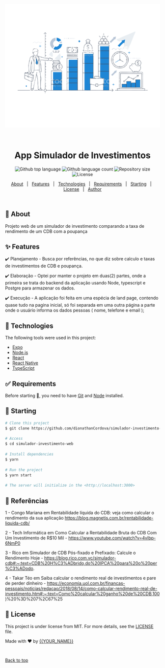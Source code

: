 <div align="center" id="top"> 
  <img src="./.github/icon-preview2.png" alt="App simulador investimentos" />

  &#xa0;

  <!-- <a href="https://appcurriculoweb.netlify.app">Demo</a> -->
</div>

<h1 align="center">App Simulador de Investimentos</h1>

<p align="center">
  <img alt="Github top language" src="https://img.shields.io/github/languages/top/dionathanCordova/simulador-investimento-web?color=56BEB8">

  <img alt="Github language count" src="https://img.shields.io/github/languages/count/dionathanCordova/simulador-investimento-web?color=56BEB8">

  <img alt="Repository size" src="https://img.shields.io/github/repo-size/dionathanCordova/simulador-investimento-web?color=56BEB8">

  <img alt="License" src="https://img.shields.io/github/license/dionathanCordova/simulador-investimento-web?color=56BEB8">

  <!-- <img alt="Github issues" src="https://img.shields.io/github/issues/dionathanCordova/simulador-investimento-web?color=56BEB8" /> -->

  <!-- <img alt="Github forks" src="https://img.shields.io/github/forks/dionathanCordova/simulador-investimento-web?color=56BEB8" /> -->

  <!-- <img alt="Github stars" src="https://img.shields.io/github/stars/dionathanCordova/simulador-investimento-web?color=56BEB8" /> -->
</p>

<!-- Status -->

<!-- <h4 align="center"> 
	🚧  App Curriculo Web 🚀 Under construction...  🚧
</h4> 

<hr> -->

<p align="center">
  <a href="#dart-about">About</a> &#xa0; | &#xa0; 
  <a href="#sparkles-features">Features</a> &#xa0; | &#xa0;
  <a href="#rocket-technologies">Technologies</a> &#xa0; | &#xa0;
  <a href="#white_check_mark-requirements">Requirements</a> &#xa0; | &#xa0;
  <a href="#checkered_flag-starting">Starting</a> &#xa0; | &#xa0;
  <a href="#memo-license">License</a> &#xa0; | &#xa0;
  <a href="https://github.com/dionathanCordova" target="_blank">Author</a>
</p>

<br>

## :dart: About ##

Projeto web de um simulador de investimento comparando a taxa de rendimento de um CDB com a poupança

## :sparkles: Features ##

:heavy_check_mark: Planejamento - Busca por referências, no que diz sobre calculo e taxas de investimentos de CDB e poupança.

:heavy_check_mark: Elaboração - Optei por manter o projeto em duas(2) partes, onde a primeira se trata do backend da aplicação usando Node, typescript e Postgre para armazenar os dados.

:heavy_check_mark: Execução - A aplicação foi feita em uma espécia de land page, contendo quase tudo na pagina inicial, só foi separada em uma outra página a parte onde o usuário informa os dados pessoas ( nome, telefone e email );

## :rocket: Technologies ##

The following tools were used in this project:

- [Expo](https://expo.io/)
- [Node.js](https://nodejs.org/en/)
- [React](https://pt-br.reactjs.org/)
- [React Native](https://reactnative.dev/)
- [TypeScript](https://www.typescriptlang.org/)

## :white_check_mark: Requirements ##

Before starting :checkered_flag:, you need to have [Git](https://git-scm.com) and [Node](https://nodejs.org/en/) installed.

## :checkered_flag: Starting ##

```bash
# Clone this project
$ git clone https://github.com/dionathanCordova/simulador-investimento-web

# Access
$ cd simulador-investimento-web

# Install dependencies
$ yarn

# Run the project
$ yarn start

# The server will initialize in the <http://localhost:3000>
```

## :memo: Referências ##

1 - Congo Mariana em Rentabilidade líquida do CDB: veja como calcular o rendimento da sua aplicação https://blog.magnetis.com.br/rentabilidade-liquida-cdb/

2 - Tech Informática em Como Calcular a Rentabilidade Bruta do CDB Com Um Investimento de R$10 Mil - https://www.youtube.com/watch?v=4vIbp-6NmP0

3 - Rico em Simulador de CDB Pós-fixado e Prefixado: Calcule o Rendimento Hoje - https://blog.rico.com.vc/simulador-cdb#:~:text=CDB%20H%C3%ADbrido,do%20IPCA%20para%20o%20per%C3%ADodo.

4 - Takar Téo em Saiba calcular o rendimento real de investimentos e pare de perder dinheiro - https://economia.uol.com.br/financas-pessoais/noticias/redacao/2018/08/14/como-calcular-rendimento-real-de-investimento.htm#:~:text=Como%20calcular%20ganho%20de%20CDB,100)%20%3D%207%2C67%25

## :memo: License ##

This project is under license from MIT. For more details, see the [LICENSE](LICENSE.md) file.


Made with :heart: by <a href="https://github.com/dionathanCordova" target="_blank">{{YOUR_NAME}}</a>

&#xa0;

<a href="#top">Back to top</a>
